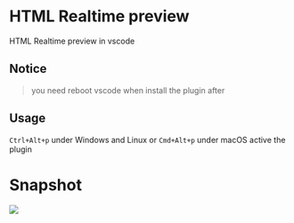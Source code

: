 # HTML Realtime preview

HTML Realtime preview in vscode


## Notice

> you need reboot vscode when install the plugin after

## Usage

`Ctrl+Alt+p` under Windows and Linux or `Cmd+Alt+p` under macOS active the plugin

# Snapshot


![](https://tva1.sinaimg.cn/large/007S8ZIlgy1geftx7myqag30xc0i6avp.gif)